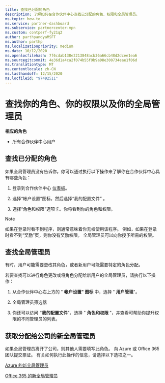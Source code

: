 ```yaml
---
title: 查找已分配的角色
description: 了解如何在合作伙伴中心查找已分配的角色、权限和全局管理员。
ms.topic: how-to
ms.service: partner-dashboard
ms.subservice: partnercenter-mpn
ms.custom: contperf-fy21q2
author: parthpandyaMSFT
ms.author: parthp
ms.localizationpriority: medium
ms.date: 10/12/2020
ms.openlocfilehash: 7f6cdab138e2213848acb36a66cb48d2dcee1ea6
ms.sourcegitcommit: 4e36d1a4ca2f074b55f9b9a08e300734eae1f06d
ms.translationtype: MT
ms.contentlocale: zh-CN
ms.lasthandoff: 12/15/2020
ms.locfileid: "97492511"
---
```

# <a name="find-your-role-your-permissions-and-your-global-admin"></a>查找你的角色、你的权限以及你的全局管理员


**相应的角色**

- 所有合作伙伴中心用户

## <a name="find-the-role-youve-been-assigned"></a>查找已分配的角色

如果全局管理员没有告诉你，你可以通过执行以下操作来了解你在合作伙伴中心具有哪些角色：

1. 登录到合作伙伴中心 [仪表板](https://partner.microsoft.com/dashboard/home)。

1. 选择“帐户设置”图标，然后选择“我的配置文件” 。
 
1. 选择“角色和权限”选项卡。你将看到你的角色和权限。
 
>[!Note]
>如果在登录时看不到程序，则通常意味着你无权使用该程序。 例如，如果在登录时看不到“奖励”页，则你没有奖励权限。 全局管理员可以向你授予所需的权限。

## <a name="find-your-global-admin"></a>查找全局管理员

有时，用户可能需要更改其角色，或者新用户可能需要特定的角色分配。

若要查找可以进行角色更改或将角色分配给新用户的全局管理员，请执行以下操作： 

1. 从合作伙伴中心右上方的 " **帐户设置" 图标** 中，选择 " **用户管理**"。

1. 全局管理员筛选器

1. 你还可以访问 **"我的配置文件**"，选择 " **角色和权限** "，并查看可帮助你提升权限的不同管理员的列表。 


## <a name="get-a-new-global-admin-assigned-to-your-company"></a>获取分配给公司的新全局管理员

如果全局管理员离开了公司，则其他人需要填写此角色。 向 Azure 或 Office 365 团队提交票证。 有关如何执行此操作的信息，请选择以下选项之一。

[Azure 的新全局管理员](https://support.microsoft.com/help/4505981/what-to-do-if-the-only-admin-for-your-mpn-program-has-left-the-company)

[Office 365 的新全局管理员](https://admin.microsoft.com/)

